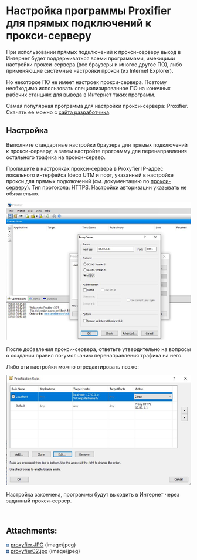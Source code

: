# Настройка программы Proxifier для прямых подключений к прокси-серверу

При использовании прямых подключений к прокси-серверу выход в Интернет
будет поддерживаться всеми программами, имеющими настройки
прокси-сервера (все браузеры и многое другое ПО), либо
применяющие системные настройки прокси (из Internet Explorer).

Но некоторое ПО не имеет настроек прокси-сервера. Поэтому необходимо
использовать специализированное ПО на конечных рабочих станциях для
вывода в Интернет таких программ.

Самая популярная программа для настройки прокси-сервера: Proxifier.
Скачать ее можно с [сайта разработчика](http://www.proxifier.com/).

## Настройка

Выполните стандартные настройки браузера для прямых подключений к
прокси-серверу, а затем настройте программу для перенаправления
остального трафика на прокси-сервер.

Пропишите в настройках прокси-сервера в Proxyfier IP-адрес локального
интерфейса Ideco UTM и порт, указанный в настройке прокси для прямых
подключений (см. документацию по [прокси-серверу](./Прокси.md)). Тип
протокола: HTTPS. Настройки авторизации указывать не
обязательно.

![](attachments/6062161/6062169.jpg)

После добавления прокси-сервера, ответьте утвердительно на вопросы о
создании правил по-умолчанию перенаправления трафика на него.

Либо эти настройки можно отредактировать позже:

![](attachments/6062161/6062170.jpg)

Настройка закончена, программы будут выходить в Интернет через заданный
прокси-сервер.

 

<div class="pageSectionHeader">

## Attachments:

</div>

<div class="greybox" data-align="left">

![](images/icons/bullet_blue.gif)
[proxyfier.JPG](attachments/6062161/6062169.jpg) (image/jpeg)  
![](images/icons/bullet_blue.gif)
[proxyfier02.jpg](attachments/6062161/6062170.jpg) (image/jpeg)  

</div>
